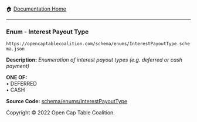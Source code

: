 :house: [Documentation Home](../../../README.md)

---

### Enum - Interest Payout Type

`https://opencaptablecoalition.com/schema/enums/InterestPayoutType.schema.json`

**Description:** _Enumeration of interest payout types (e.g. deferred or cash payment)_

**ONE OF:**</br>&bull; DEFERRED </br>&bull; CASH

**Source Code:** [schema/enums/InterestPayoutType](../../../../../../../../schema/enums/InterestPayoutType.schema.json)

Copyright © 2022 Open Cap Table Coalition.
